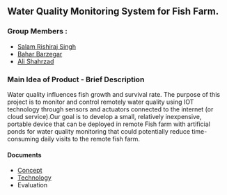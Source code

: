 ## Water Quality Monitoring System for Fish Farm.

### Group Members :

* [Salam Rishiraj Singh](https://www.linkedin.com/in/rishiraj-salam-78ba32151/)
* [Bahar Barzegar](https://www.linkedin.com/in/bahar-barzegar-74496357/)
* [Ali Shahrzad](http://linkedin.com/in/ali-shahzad-t-09250770)
  

### Main Idea of Product - Brief  Description

Water quality influences fish growth and survival rate. The purpose of this project is to monitor and control remotely water quality using IOT technology through sensors and actuators connected to the internet (or cloud service).Our goal is to develop a small, relatively inexpensive, portable device that can be deployed in remote Fish farm with artificial ponds for water quality monitoring that could potentially reduce time-consuming daily visits to the remote  fish farm.

#### Documents

* [Concept](https://github.com/rishiraj09/iot_water_monitoring_sys/blob/main/Concept.md) 
* [Technology](https://github.com/rishiraj09/iot_water_monitoring_sys/blob/main/Technology.md)
* Evaluation                                                                                      

